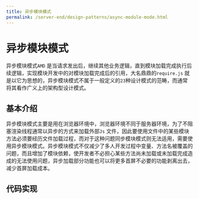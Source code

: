 ```yaml
---
title: 异步模块模式
permalink: /server-end/design-patterns/async-module-mode.html
---
```


# 异步模块模式

异步模块模式`AMD`
是当请求发出后，继续其他业务逻辑，直到模块加载完成执行后续逻辑，实现模块开发中的对模块加载完成后的引用，大名鼎鼎的`require.js`
就是以它为思想的，异步模块模式不属于一般定义的`23`种设计模式的范畴，而通常将其看作广义上的架构型设计模式。

## 基本介绍

异步模块模式主要是用在浏览器环境中，浏览器环境不同于服务器环境，为了不阻塞渲染线程通常以异步的方式来加载外部`Js`
文件，因此要使用文件中的某些模块方法必须要经历文件加载过程，而对于这种问题同步模块模式则无法适用，需要使用异步模块模式。异步模块模式不仅减少了多人开发过程中变量、方法名被覆盖的问题，而且增加了模块依赖，使开发者不必担心某些方法尚未加载或未加载完成造成的无法使用问题，异步加载部分功能也可以将更多首屏不必要的功能剥离出去，减少首屏加载成本。

## 代码实现
